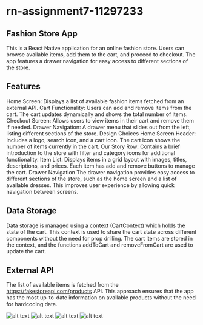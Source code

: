 # rn-assignment7-11297233

## Fashion Store App
This is a React Native application for an online fashion store. Users can browse available items, add them to the cart, and proceed to checkout. The app features a drawer navigation for easy access to different sections of the store.

## Features
Home Screen: Displays a list of available fashion items fetched from an external API.
Cart Functionality: Users can add and remove items from the cart. The cart updates dynamically and shows the total number of items.
Checkout Screen: Allows users to view items in their cart and remove them if needed.
Drawer Navigation: A drawer menu that slides out from the left, listing different sections of the store.
Design Choices
Home Screen
Header: Includes a logo, search icon, and a cart icon. The cart icon shows the number of items currently in the cart.
Our Story Row: Contains a brief introduction to the store with filter and category icons for additional functionality.
Item List: Displays items in a grid layout with images, titles, descriptions, and prices. Each item has add and remove buttons to manage the cart.
Drawer Navigation
The drawer navigation provides easy access to different sections of the store, such as the home screen and a list of available dresses. This improves user experience by allowing quick navigation between screens.

## Data Storage
Data storage is managed using a context (CartContext) which holds the state of the cart. This context is used to share the cart state across different components without the need for prop drilling. The cart items are stored in the context, and the functions addToCart and removeFromCart are used to update the cart.

## External API
The list of available items is fetched from the https://fakestoreapi.com/products API. This approach ensures that the app has the most up-to-date information on available products without the need for hardcoding data.

![alt text](image.png)
![alt text](image-1.png)
![alt text](image-2.png)
![alt text](image-3.png)